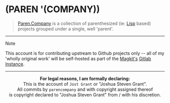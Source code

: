 # (PAREN '(COMPANY))
> [Paren.Company](https://parencompany.github.io) is a collection of parenthesized (ie: [Lisp](https://en.wikipedia.org/wiki/Lisp_(programming_language)) based) projects grouped under a single, well 'parent'.

--- 

> [!NOTE]  
> This account is for contributing upstream to Github projects only -- all of my 'wholly original work' will be self-hosted as part of the [Magkit's](https://magkit.software) [Gitlab Instance](https://github.com).

---
<div align="center">

**For legal reasons, I am formally declaring:**  
This is the account of `Jost Grant` or "Joshua Steven Grant".  
All commits by `parencompany` and with copyright assigned thereof  
is copyright declared to "Joshua Steven Grant" from / with his discretion.

</div>

